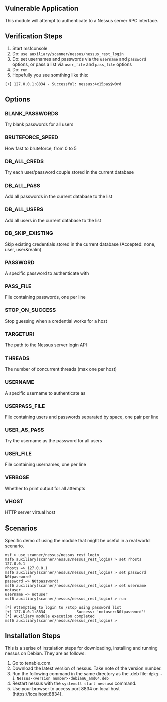 ## Vulnerable Application

This module will attempt to authenticate to a Nessus server RPC interface.

## Verification Steps
1. Start msfconsole
2. Do: `use auxiliary/scanner/nessus/nessus_rest_login`
3. Do: set usernames and passwords via the `username` and `password` options, or pass a list via `user_file` and `pass_file` options
4. Do: `run`
5. Hopefully you see somthing like this:
```
[+] 127.0.0.1:8834 - Successful: nessus:4x15pa$$w0rd
```

## Options
### BLANK_PASSWORDS
Try blank passwords for all users

### BRUTEFORCE_SPEED
How fast to bruteforce, from 0 to 5

### DB_ALL_CREDS
Try each user/password couple stored in the current database

### DB_ALL_PASS
Add all passwords in the current database to the list

### DB_ALL_USERS
Add all users in the current database to the list

### DB_SKIP_EXISTING
Skip existing credentials stored in the current database (Accepted: none, user, user&realm)

### PASSWORD
A specific password to authenticate with

### PASS_FILE
File containing passwords, one per line

### STOP_ON_SUCCESS
Stop guessing when a credential works for a host

### TARGETURI
The path to the Nessus server login API

### THREADS
The number of concurrent threads (max one per host)

### USERNAME
A specific username to authenticate as

### USERPASS_FILE
File containing users and passwords separated by space, one pair per line

### USER_AS_PASS
Try the username as the password for all users

### USER_FILE
File containing usernames, one per line

### VERBOSE
Whether to print output for all attempts

### VHOST
HTTP server virtual host

## Scenarios
Specific demo of using the module that might be useful in a real world scenario.

```
msf > use scanner/nessus/nessus_rest_login
msf6 auxiliary(scanner/nessus/nessus_rest_login) > set rhosts 127.0.0.1
rhosts => 127.0.0.1
msf6 auxiliary(scanner/nessus/nessus_rest_login) > set password N0tpassword!
password => N0tpassword!
msf6 auxiliary(scanner/nessus/nessus_rest_login) > set username notuser
username => notuser 
msf6 auxiliary(scanner/nessus/nessus_rest_login) > run

[*] Attempting to login to /stop using password list
[+] 127.0.0.1:8834         -    Success: 'notuser:N0tpassword'!
[*] Auxiliary module execution completed
msf6 auxiliary(scanner/nessus/nessus_rest_login) >
```

## Installation Steps
This is a serise of instalation steps for downloading, installing and running nessus on Debian. They are as follows:
1. Go to tenable.com.
2. Download the latest version of nessus. Take note of the version number.
3. Run the following command in the same directory as the .deb file: ```dpkg -i Nessus-<version number>-debian6_amd64.deb```
4. Restart nessus with the ```systemctl start nessusd``` command.
5. Use your browser to access port 8834 on local host (https://localhost:8834).
